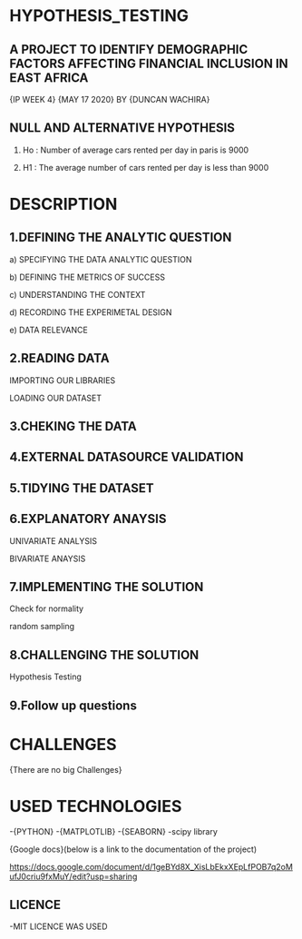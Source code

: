 # HYPOTHESIS_TESTING 

## A PROJECT TO IDENTIFY DEMOGRAPHIC FACTORS AFFECTING FINANCIAL INCLUSION IN EAST AFRICA


{IP WEEK 4} {MAY 17 2020}  BY {DUNCAN WACHIRA}

## NULL AND  ALTERNATIVE HYPOTHESIS

1.   Ho : Number of average cars rented per day in paris is 9000

2.   H1 : The average number of cars rented per day is less than 9000


# DESCRIPTION 

## 1.DEFINING THE ANALYTIC QUESTION

a) SPECIFYING THE DATA ANALYTIC QUESTION

b) DEFINING THE METRICS OF SUCCESS

c) UNDERSTANDING THE CONTEXT

d) RECORDING THE EXPERIMETAL DESIGN

e) DATA RELEVANCE

## 2.READING DATA

IMPORTING OUR LIBRARIES

LOADING OUR DATASET

## 3.CHEKING THE DATA

## 4.EXTERNAL DATASOURCE VALIDATION

## 5.TIDYING THE DATASET

## 6.EXPLANATORY ANAYSIS

UNIVARIATE ANALYSIS

BIVARIATE ANAYSIS

## 7.IMPLEMENTING THE SOLUTION

Check for normality

random sampling

## 8.CHALLENGING THE SOLUTION

Hypothesis Testing

## 9.Follow up questions


# CHALLENGES 

{There are no big Challenges}


# USED TECHNOLOGIES

-{PYTHON}
-{MATPLOTLIB}
-{SEABORN}
-scipy library

{Google docs}(below is a link to the documentation of the project)

https://docs.google.com/document/d/1geBYd8X_XisLbEkxXEpLfPOB7q2oMufJ0criu9fxMuY/edit?usp=sharing

## LICENCE
-MIT LICENCE WAS USED
